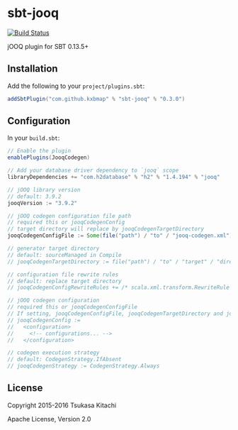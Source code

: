 sbt-jooq
========
[![Build Status](https://travis-ci.org/kxbmap/sbt-jooq.svg?branch=master)](https://travis-ci.org/kxbmap/sbt-jooq)

jOOQ plugin for SBT 0.13.5+


Installation
------------

Add the following to your `project/plugins.sbt`:

```scala
addSbtPlugin("com.github.kxbmap" % "sbt-jooq" % "0.3.0")
```

Configuration
-------------

In your `build.sbt`:

```scala
// Enable the plugin
enablePlugins(JooqCodegen)

// Add your database driver dependency to `jooq` scope
libraryDependencies += "com.h2database" % "h2" % "1.4.194" % "jooq"

// jOOQ library version
// default: 3.9.2
jooqVersion := "3.9.2"

// jOOQ codegen configuration file path
// required this or jooqCodegenConfig
// target directory will replace by jooqCodegenTargetDirectory
jooqCodegenConfigFile := Some(file("path") / "to" / "jooq-codegen.xml")

// generator target directory
// default: sourceManaged in Compile
// jooqCodegenTargetDirectory := file("path") / "to" / "target" / "directory"

// configuration file rewrite rules
// default: replace target directory
// jooqCodegenConfigRewriteRules += /* scala.xml.transform.RewriteRule */

// jOOQ codegen configuration
// required this or jooqCodegenConfigFile
// If setting, jooqCodegenConfigFile, jooqCodegenTargetDirectory and jooqCodegenConfigRewriteRules are ignored
// jooqCodegenConfig :=
//   <configuration>
//     <!-- configurations... -->
//   </configuration>

// codegen execution strategy
// default: CodegenStrategy.IfAbsent
// jooqCodegenStrategy := CodegenStrategy.Always

```

License
-------

Copyright 2015-2016 Tsukasa Kitachi

Apache License, Version 2.0
